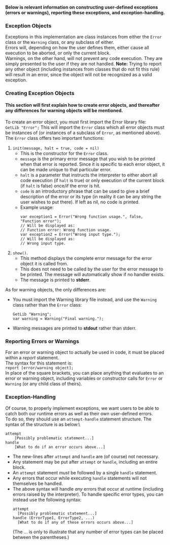 #### Below is relevant information on constructing user-defined exceptions (errors or warnings), reporting these exceptions, and exception-handling.

### Exception Objects
Exceptions in this implementation are class instances from either the ```Error``` class or the ```Warning``` class, or any subclass of either.\
Errors will, depending on how the user defines them, either cause all execution to be aborted, or only the current block.\
Warnings, on the other hand, will not prevent any code execution. They are simply presented to the user if they are not handled.
**Note:** Trying to report any other object (including instances from classes that do not fit this rule) will result in an error, since the object will not be recognized as a valid exception.

### Creating Exception Objects
#### This section will first explain how to create error objects, and thereafter any differences for warning objects will be mentioned.

To create an error object, you must first import the Error library file:\
```GetLib "Error";```
This will import the ```Error``` class which all error objects must be instances of (or instances of a subclass of ```Error```, as mentioned above).\
The ```Error``` class offers two important functions:
1. ```init(message, halt = true, code = nil)```
   * This is the constructor for the ```Error``` class.
   * ```message``` is the primary error message that you wish to be printed when that error is reported. Since it is specific to each error object, it can be made unique to that particular error.
   * ```halt``` is a parameter that instructs the interpreter to either abort all code execution (if ```halt``` is true) or only execution of the current block (if ```halt``` is false) once/if the error is hit.
   * ```code``` is an introductory phrase that can be used to give a brief description of the error or its type (in reality it can be any string the user wishes to put there). If left as nil, no code is printed.
   * Example usage:
     ```
     var exception1 = Error("Wrong function usage.", false, "Function error");
     // Will be displayed as:
     // Function error: Wrong function usage.
     var exception2 = Error("Wrong input type.");
     // Will be displayed as:
     // Wrong input type.
     ```
2. ```show()```.
   * This method displays the complete error message for the error object it is called from.
   * This does not need to be called by the user for the error message to be printed. The message will automatically show if no handler exists.
   * The message is printed to **stderr**.

As for warning objects, the only differences are:
* You must import the Warning library file instead, and use the ```Warning``` class rather than the ```Error``` class:
  ```
  GetLib "Warning";
  var warning = Warning("Final warning.");
  ```
* Warning messages are printed to **stdout** rather than stderr.

### Reporting Errors or Warnings
For an error or warning object to actually be used in code, it must be placed within a *report* statement.\
The syntax for this statement is:\
```report [error/warning object];```\
In place of the square brackets, you can place anything that evaluates to an error or warning object, including variables or constructor calls for ```Error``` or ```Warning``` (or any child class of theirs).

### Exception-Handling
Of course, to properly implement exceptions, we want users to be able to catch both our runtime errors as well as their own user-defined errors.\
To do so, they should use an ```attempt-handle``` statement structure. The syntax of the structure is as below:\
```
attempt
    [Possibly problematic statement...]
handle
    [What to do if an error occurs above...]
```
* The new-lines after ```attempt``` and ```handle``` are (of course) not necessary.
* Any statement may be put after ```attempt``` or ```handle```, including an entire block.
* An ```attempt``` statement *must* be followed by a single ```handle``` statement.
* Any errors that occur while executing ```handle``` statements will not themselves be handled.
* The above syntax will handle *any* errors that occur at runtime (including errors raised by the interpreter). To handle specific error types, you can instead use the following syntax:
  ```
  attempt
    [Possibly problematic statement...]
  handle (ErrorType1, ErrorType2, ...)
    [What to do if any of these errors occurs above...]
  ```
  (The ... is only to illustrate that any number of error types can be placed between the parentheses.)
